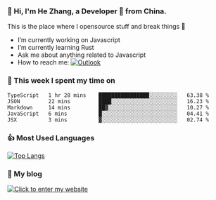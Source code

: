 ### 👋 Hi, I'm He Zhang, a Developer 🚀 from China.

This is the place where I opensource stuff and break things :rofl:

- I’m currently working on Javascript
- I’m currently learning Rust
- Ask me about anything related to Javascript
- How to reach me: [![Outlook](https://img.shields.io/badge/-Outlook-0078D4?style=flat&logo=Microsoft-Outlook&logoColor=white)](mailto:zhanghe@zhe.cool)

### 💪 This week I spent my time on 
<!--START_SECTION:waka-->
```text
TypeScript   1 hr 28 mins    ████████████████░░░░░░░░░   63.38 % 
JSON         22 mins         ████░░░░░░░░░░░░░░░░░░░░░   16.23 % 
Markdown     14 mins         ██▓░░░░░░░░░░░░░░░░░░░░░░   10.27 % 
JavaScript   6 mins          █░░░░░░░░░░░░░░░░░░░░░░░░   04.41 % 
JSX          3 mins          ▓░░░░░░░░░░░░░░░░░░░░░░░░   02.74 % 
```
<!--END_SECTION:waka-->

### 👍 Most Used Languages
[![Top Langs](https://github-readme-stats.vercel.app/api/top-langs/?username=zhanghecool&layout=compact)](https://zhanghe.cool)

### 🌈 My blog 
[![Click to enter my website](https://cdn.jsdelivr.net/gh/zhanghecool/assets/images/gif/zhanghecools.gif)](https://zhanghe.cool)
